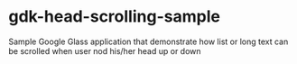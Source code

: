 gdk-head-scrolling-sample
=========================

Sample Google Glass application that demonstrate how list or long text can be scrolled when user nod his/her head up or down
